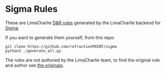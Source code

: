 # Sigma Rules
These are LimaCharlie [D&R rules](https://doc.limacharlie.io/en/master/dr/) generated by
the LimaCharlie backend for [Sigma](https://github.com/Neo23x0/sigma).

If you want to generate them yourself, from this repo:

```
git clone https://github.com/refractionPOINT/sigma
python3 ./generate_all.py
```

The rules are not authored by the LimaCharlie team, to find the original
rule and author see [the originals](https://github.com/Neo23x0/sigma/tree/master/rules).